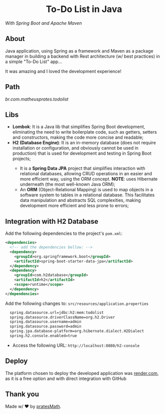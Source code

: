 <h1 align="center"><b>To-Do List in Java</b></h1>
<i>With Spring Boot and Apache Maven</i>

<h2>About</h2>
Java application, using Spring as a framework and Maven as a package manager in building a backend with Rest architecture (w/ best practices) in a simple "To-Do List" app...

It was amazing and I loved the development experience!

<h2>Path</h2>
<i>br.com.matheusprates.todolist</i>

<h2>Libs</h2>

<ul>
<li><b>Lombok</b>: It is a Java lib that simplifies Spring Boot development, eliminating the need to write boilerplate code, such as getters, setters and constructors, making the code more concise and readable;</li>
<li><b>H2 (Database Engine)</b>: It is an in-memory database (does not require installation or configuration, and obviously cannot be used in production) that is used for development and testing in Spring Boot projects;
</li>
  <ul>
    <li>It is a <b>Spring Data JPA</b> project that simplifies interaction with relational databases, allowing CRUD operations in an easier and more efficient way, using the ORM concept. <b>NOTE</b>: uses Hibernate underneath (the most well-known Java ORM);</li>
    <li>An <b>ORM</b> (Object-Relational Mapping) is used to map objects in a software system to tables in a relational database. This facilitates data manipulation and abstracts SQL complexities, making development more efficient and less prone to errors;</li>
  </ul>
</ul>

<h2>Integration with H2 Database</h2>
Add the following dependencies to the project's <code>pom.xml</code>:

```xml
<dependencies>
  <!-- add the dependencies bellow: -->
  <dependency>
    <groupId>org.springframework.boot</groupId>
    <artifactId>spring-boot-starter-data-jpa</artifactId>
  </dependency>
  <dependency>
    <groupId>com.h2database</groupId>
    <artifactId>h2</artifactId>
    <scope>runtime</scope>
  </dependency>
</dependencies>
```

Add the following changes to: <code>src/resources/application.properties</code>

```sh
  spring.datasource.url=jdbc:h2:mem:todolist
  spring.datasource.driverClassName=org.h2.Driver
  spring.datasource.username=admin
  spring.datasource.password=admin
  spring.jpa.database-platform=org.hibernate.dialect.H2Dialect
  spring.h2.console.enabled=true
```

- Access the following URL: `http://localhost:8080/h2-console`

<h2>Deploy</h2>

The platform chosen to deploy the developed application was [render.com](https://render.com/), as it is a free option and with direct integration with GitHub

<h2>Thank you</h2>

Made w/ ❤ by [pratesMath](https://github.com/pratesMath "pratesMath").
